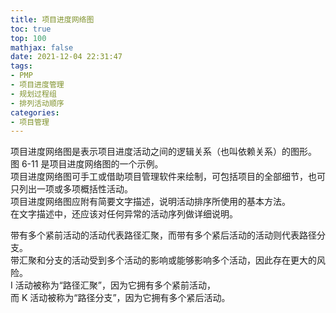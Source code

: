 ```yaml
---
title: 项目进度网络图
toc: true
top: 100
mathjax: false
date: 2021-12-04 22:31:47
tags:
- PMP
- 项目进度管理
- 规划过程组
- 排列活动顺序
categories:
- 项目管理
---
```

项目进度网络图是表示项目进度活动之间的逻辑关系（也叫依赖关系）的图形。  
图 6-11 是项目进度网络图的一个示例。  
项目进度网络图可手工或借助项目管理软件来绘制，可包括项目的全部细节，也可只列出一项或多项概括性活动。  
项目进度网络图应附有简要文字描述，说明活动排序所使用的基本方法。  
在文字描述中，还应该对任何异常的活动序列做详细说明。

带有多个紧前活动的活动代表路径汇聚，而带有多个紧后活动的活动则代表路径分支。  
带汇聚和分支的活动受到多个活动的影响或能够影响多个活动，因此存在更大的风险。  
I 活动被称为“路径汇聚”，因为它拥有多个紧前活动，  
而 K 活动被称为“路径分支”，因为它拥有多个紧后活动。
